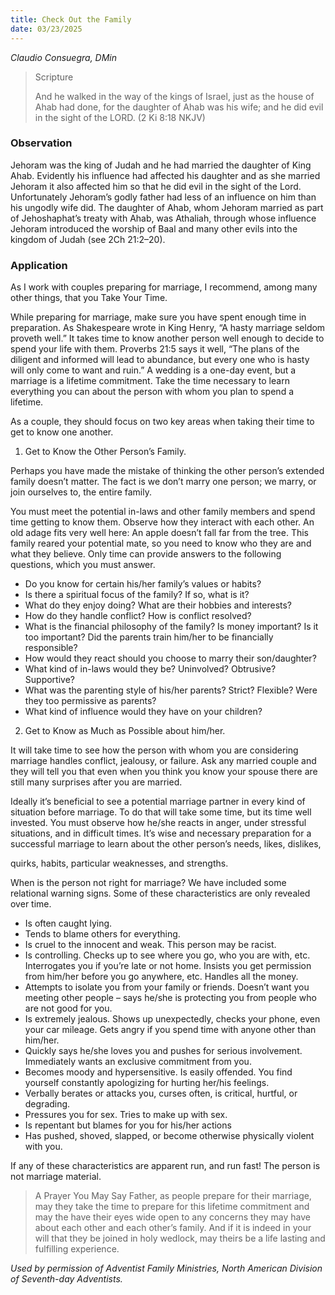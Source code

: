 ```yaml
---
title: Check Out the Family
date: 03/23/2025
---
```


_Claudio Consuegra, DMin_

> <p>Scripture</p>
> And he walked in the way of the kings of Israel, just as the house of Ahab had done, for the daughter of Ahab was his wife; and he did evil in the sight of the LORD. (2 Ki 8:18 NKJV)

### Observation

Jehoram was the king of Judah and he had married the daughter of King Ahab. Evidently his influence had affected his daughter and as she married Jehoram it also affected him so that he did evil in the sight of the Lord. Unfortunately Jehoram’s godly father had less of an influence on him than his ungodly wife did. The daughter of Ahab, whom Jehoram married as part of Jehoshaphat’s treaty with Ahab, was Athaliah, through whose influence Jehoram introduced the worship of Baal and many other evils into the kingdom of Judah (see 2Ch 21:2–20).

### Application

As I work with couples preparing for marriage, I recommend, among many other things, that you Take Your Time.

While preparing for marriage, make sure you have spent enough time in preparation. As Shakespeare wrote in King Henry, “A hasty marriage seldom proveth well.” It takes time to know another person well enough to decide to spend your life with them. Proverbs 21:5 says it well, “The plans of the diligent and informed will lead to abundance, but every one who is hasty will only come to want and ruin.” A wedding is a one-day event, but a marriage is a lifetime commitment. Take the time necessary to learn everything you can about the person with whom you plan to spend a lifetime.

As a couple, they should focus on two key areas when taking their time to get to know one another.

1. Get to Know the Other Person’s Family.

Perhaps you have made the mistake of thinking the other person’s extended family doesn’t matter. The fact is we don’t marry one person; we marry, or join ourselves to, the entire family.

You must meet the potential in-laws and other family members and spend time getting to know them. Observe how they interact with each other. An old adage fits very well here: An apple doesn’t fall far from the tree. This family reared your potential mate, so you need to know who they are and what they believe. Only time can provide answers to the following questions, which you must answer.

- Do you know for certain his/her family’s values or habits?
- Is there a spiritual focus of the family? If so, what is it?
- What do they enjoy doing? What are their hobbies and interests?
- How do they handle conflict? How is conflict resolved?
- What is the financial philosophy of the family? Is money important? Is it too important? Did the parents train him/her to be financially responsible?
- How would they react should you choose to marry their son/daughter?
- What kind of in-laws would they be? Uninvolved? Obtrusive? Supportive?
- What was the parenting style of his/her parents? Strict? Flexible? Were they too permissive as parents?
- What kind of influence would they have on your children?

2. Get to Know as Much as Possible about him/her.

It will take time to see how the person with whom you are considering marriage handles conflict, jealousy, or failure. Ask any married couple and they will tell you that even when you think you know your spouse there are still many surprises after you are married.

Ideally it’s beneficial to see a potential marriage partner in every kind of situation before marriage. To do that will take some time, but its time well invested. You must observe how he/she reacts in anger, under stressful situations, and in difficult times. It’s wise and necessary preparation for a successful marriage to learn about the other person’s needs, likes, dislikes,

quirks, habits, particular weaknesses, and strengths.

When is the person not right for marriage? We have included some relational warning signs. Some of these characteristics are only revealed over time.

- Is often caught lying.
- Tends to blame others for everything.
- Is cruel to the innocent and weak. This person may be racist.
- Is controlling. Checks up to see where you go, who you are with, etc. Interrogates you if you’re late or not home. Insists you get permission from him/her before you go anywhere, etc. Handles all the money.
- Attempts to isolate you from your family or friends. Doesn’t want you meeting other people – says he/she is protecting you from people who are not good for you.
- Is extremely jealous. Shows up unexpectedly, checks your phone, even your car mileage. Gets angry if you spend time with anyone other than him/her.
- Quickly says he/she loves you and pushes for serious involvement. Immediately wants an exclusive commitment from you.
- Becomes moody and hypersensitive. Is easily offended. You find yourself constantly apologizing for hurting her/his feelings.
- Verbally berates or attacks you, curses often, is critical, hurtful, or degrading.
- Pressures you for sex. Tries to make up with sex.
- Is repentant but blames for you for his/her actions
- Has pushed, shoved, slapped, or become otherwise physically violent with you.

If any of these characteristics are apparent run, and run fast! The person is not marriage material.

> <callout>A Prayer You May Say</callout>
> Father, as people prepare for their marriage, may they take the time to prepare for this lifetime commitment and may the have their eyes wide open to any concerns they may have about each other and each other’s family. And if it is indeed in your will that they be joined in holy wedlock, may theirs be a life lasting and fulfilling experience.

_Used by permission of Adventist Family Ministries, North American Division of Seventh-day Adventists._